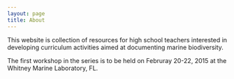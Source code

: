 ```yaml
---
layout: page
title: About
---
```


This website is collection of resources for high school teachers interested in
developing curriculum activities aimed at documenting marine biodiversity.

The first workshop in the series is to be held on Februray 20-22, 2015 at the
Whitney Marine Laboratory, FL.
